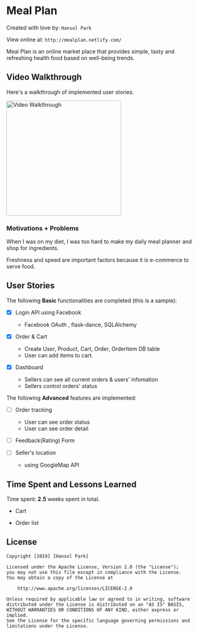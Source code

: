 # Meal Plan

Created with love by: `Hansol Park`
  
View online at: `http://mealplan.netlify.com/`
  
Meal Plan is an online market place that provides simple, tasty and refreshing health food based on well-being trends.

## Video Walkthrough

Here's a walkthrough of implemented user stories.

<img src='http://g.recordit.co/yvia2toYmr.gif?raw=true' title='Video Walkthrough' width='300px' alt='Video Walkthrough' />


### Motivations + Problems

When I was on my diet, I was too hard to make my daily meal planner and shop for ingredients.

Freshness and speed are important factors because it is e-commerce to serve food. 


## User Stories

The following **Basic** functionalities are completed (this is a sample):

* [x] Login API using Facebook
    * Facebook OAuth , flask-dance, SQLAlchemy  
    
* [x] Order & Cart
    * Create User, Product, Cart, Order, OrderItem DB table
    * User can add items to cart.

* [x] Dashboard
    * Sellers can see all current orders & users' infomation
    * Sellers control orders' status



The following **Advanced** features are implemented:

* [ ] Order tracking
    * User can see order status
    * User can see order detail
* [ ] Feedback(Rating) Form

* [ ] Seller's location
    * using GoogleMap API



## Time Spent and Lessons Learned

Time spent: **2.5** weeks spent in total.

* Cart

* Order list


## License

    Copyright [2019] [Hansol Park]

    Licensed under the Apache License, Version 2.0 (the "License");
    you may not use this file except in compliance with the License.
    You may obtain a copy of the License at

        http://www.apache.org/licenses/LICENSE-2.0

    Unless required by applicable law or agreed to in writing, software
    distributed under the License is distributed on an "AS IS" BASIS,
    WITHOUT WARRANTIES OR CONDITIONS OF ANY KIND, either express or implied.
    See the License for the specific language governing permissions and
    limitations under the License.
